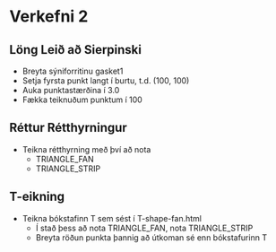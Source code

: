 # Verkefni 2

## Löng Leið að Sierpinski
* Breyta sýniforritinu gasket1
* Setja fyrsta punkt langt í burtu, t.d. (100, 100)
* Auka punktastærðina í 3.0
* Fækka teiknuðum punktum í 100

## Réttur Rétthyrningur
* Teikna rétthyrning með því að nota
    * TRIANGLE_FAN
    * TRIANGLE_STRIP

## T-eikning
* Teikna bókstafinn T sem sést í T-shape-fan.html
    * Í stað þess að nota TRIANGLE_FAN, nota TRIANGLE_STRIP
    * Breyta röðun punkta þannig að útkoman sé enn bókstafurinn T